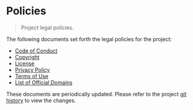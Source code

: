 # Policies

> Project legal policies.

The following documents set forth the legal policies for the project:

-   [Code of Conduct][stdlib-code-of-conduct]
-   [Copyright][stdlib-copyright]
-   [License][stdlib-license]
-   [Privacy Policy][stdlib-privacy-policy]
-   [Terms of Use][stdlib-terms-of-use]
-   [List of Official Domains][stdlib-domains]

These documents are periodically updated. Please refer to the project [git history][stdlib-git-commit-log] to view the changes.

<section class="links">

[stdlib-code-of-conduct]: https://github.com/stdlib-js/stdlib/blob/develop/CODE_OF_CONDUCT.md

[stdlib-copyright]: https://github.com/stdlib-js/stdlib/blob/develop/NOTICE

[stdlib-license]: https://github.com/stdlib-js/stdlib/blob/develop/LICENSE

[stdlib-privacy-policy]: https://github.com/stdlib-js/stdlib/blob/develop/PRIVACY.md

[stdlib-terms-of-use]: https://github.com/stdlib-js/stdlib/blob/develop/docs/policies/TERMS_OF_USE.md

[stdlib-domains]: https://github.com/stdlib-js/stdlib/blob/develop/docs/policies/domains.md

[stdlib-git-commit-log]: https://github.com/stdlib-js/stdlib/commits/develop/

</section>

<!-- /.links -->
